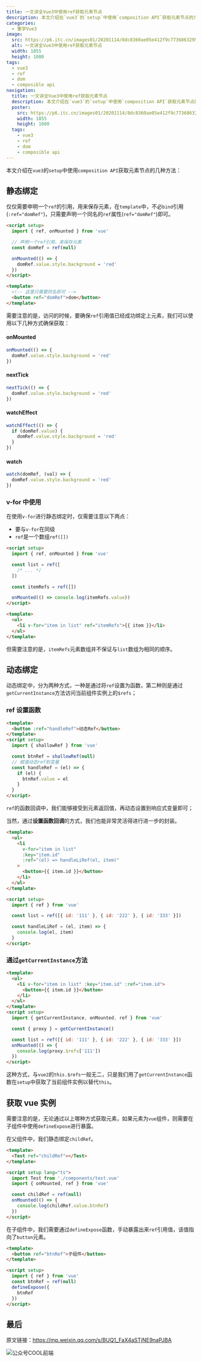 ```yaml
---
title: 一文讲全Vue3中使用ref获取元素节点
description: 本文介绍在`vue3`的`setup`中使用`composition API`获取元素节点的几种方法：
categories:
  - 重学Vue3
image:
  src: https://p6.itc.cn/images01/20201114/8dc8360ae05e412f9c77368632959950.jpeg
  alt: 一文讲全Vue3中使用ref获取元素节点
  width: 1855
  height: 1080
tags:
  - vue3
  - ref
  - dom
  - composible api
navigation:
  title: 一文讲全Vue3中使用ref获取元素节点
  description: 本文介绍在`vue3`的`setup`中使用`composition API`获取元素节点的几种方法：
  poster:
    src: https://p6.itc.cn/images01/20201114/8dc8360ae05e412f9c77368632959950.jpeg
    width: 1855
    height: 1080
  tags:
    - vue3
    - ref
    - dom
    - composible api
---
```


本文介绍在`vue3`的`setup`中使用`composition API`获取元素节点的几种方法：

## 静态绑定

仅仅需要申明一个`ref`的引用，用来保存元素，在`template`中，不必`bind`引用(`:ref="domRef"`)，只需要声明一个同名的`ref`属性(`ref="domRef"`)即可。

```html
<script setup>
  import { ref, onMounted } from 'vue'

  // 声明一个ref引用，来保存元素
  const domRef = ref(null)

  onMounted(() => {
    domRef.value.style.background = 'red'
  })
</script>

<template>
  <!-- 这里只需要同名即可 -->
  <button ref="domRef">dom</button>
</template>
```

需要注意的是，访问的时候，要确保`ref`引用值已经成功绑定上元素，我们可以使用以下几种方式确保获取：

#### onMounted

```js
onMounted(() => {
  domRef.value.style.background = 'red'
})
```

#### nextTick

```js
nextTick(() => {
  domRef.value.style.background = 'red'
})
```

#### watchEffect

```js
watchEffect(() => {
  if (domRef.value) {
    domRef.value.style.background = 'red'
  }
})
```

#### watch

```js
watch(domRef, (val) => {
  domRef.value.style.background = 'red'
})
```

### v-for 中使用

在使用`v-for`进行静态绑定时，仅需要注意以下两点：

- 要与`v-for`在同级
- `ref`是一个数组`ref([])`

```html
<script setup>
  import { ref, onMounted } from 'vue'

  const list = ref([
    /* ... */
  ])

  const itemRefs = ref([])

  onMounted(() => console.log(itemRefs.value))
</script>

<template>
  <ul>
    <li v-for="item in list" ref="itemRefs">{{ item }}</li>
  </ul>
</template>
```

但需要注意的是，`itemRefs`元素数组并不保证与`list`数组为相同的顺序。

## 动态绑定

动态绑定中，分为两种方式，一种是通过将`ref`设置为函数，第二种则是通过`getCurrentInstance`方法访问当前组件实例上的`$refs`；

### ref 设置函数

```html
<template>
  <button :ref="handleRef">动态Ref</button>
</template>
<script setup>
  import { shallowRef } from 'vue'

  const btnRef = shallowRef(null)
  // 赋值动态ref到变量
  const handleRef = (el) => {
    if (el) {
      btnRef.value = el
    }
  }
</script>
```

`ref`的函数回调中，我们能够接受到元素返回值，再动态设置到响应式变量即可；

当然，通过**设置函数回调**的方式，我们也能非常灵活得进行进一步的封装。

```html
<template>
  <ul>
    <li
      v-for="item in list"
      :key="item.id"
      :ref="(el) => handleLiRef(el, item)"
    >
      <button>{{ item.id }}</button>
    </li>
  </ul>
</template>

<script setup>
  import { ref } from 'vue'

  const list = ref([{ id: '111' }, { id: '222' }, { id: '333' }])

  const handleLiRef = (el, item) => {
    console.log(el, item)
  }
</script>
```

### 通过`getCurrentInstance`方法

```html
<template>
  <ul>
    <li v-for="item in list" :key="item.id" :ref="item.id">
      <button>{{ item.id }}</button>
    </li>
  </ul>
</template>
<script setup>
  import { getCurrentInstance, onMounted, ref } from 'vue'

  const { proxy } = getCurrentInstance()

  const list = ref([{ id: '111' }, { id: '222' }, { id: '333' }])
  onMounted(() => {
    console.log(proxy.$refs['111'])
  })
</script>
```

这种方式，与`vue2`的`this.$refs`一般无二，只是我们用了`getCurrentInstance`函数在`setup`中获取了当前组件实例以替代`this`。

## 获取 vue 实例

需要注意的是，无论通过以上哪种方式获取元素，如果元素为`vue`组件，则需要在子组件中使用`defineExpose`进行暴露。

在父组件中，我们静态绑定`childRef`。

```html
<template>
  <Test ref="childRef"></Test>
</template>

<script setup lang="ts">
  import Test from './components/test.vue'
  import { onMounted, ref } from 'vue'

  const childRef = ref(null)
  onMounted(() => {
    console.log(childRef.value.btnRef)
  })
</script>
```

在子组件中，我们需要通过`defineExpose`函数，手动暴露出来`ref`引用值，该值指向了`button`元素。

```html
<template>
  <button ref="btnRef">子组件</button>
</template>

<script setup>
  import { ref } from 'vue'
  const btnRef = ref(null)
  defineExpose({
    btnRef
  })
</script>
```

## 最后

原文链接：<https://mp.weixin.qq.com/s/BUQ1_FaX4aSTjNE9naPJBA>

![公众号COOL前端](https://article-1256327087.cos.ap-beijing.myqcloud.com/common%2FWechatIMG85382.jpeg)
